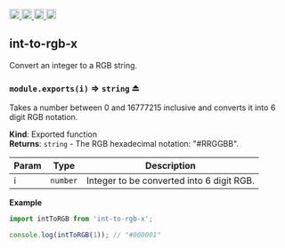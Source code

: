 <a href="https://travis-ci.org/Xotic750/int-to-rgb-x"
   title="Travis status">
<img
   src="https://travis-ci.org/Xotic750/int-to-rgb-x.svg?branch=master"
   alt="Travis status" height="18"/>
</a>
<a href="https://david-dm.org/Xotic750/int-to-rgb-x"
   title="Dependency status">
<img src="https://david-dm.org/Xotic750/int-to-rgb-x.svg"
   alt="Dependency status" height="18"/>
</a>
<a href="https://david-dm.org/Xotic750/int-to-rgb-x#info=devDependencies"
   title="devDependency status">
<img src="https://david-dm.org/Xotic750/int-to-rgb-x/dev-status.svg"
   alt="devDependency status" height="18"/>
</a>
<a href="https://badge.fury.io/js/int-to-rgb-x" title="npm version">
<img src="https://badge.fury.io/js/int-to-rgb-x.svg"
   alt="npm version" height="18"/>
</a>
<a name="module_int-to-rgb-x"></a>

## int-to-rgb-x

Convert an integer to a RGB string.

<a name="exp_module_int-to-rgb-x--module.exports"></a>

### `module.exports(i)` ⇒ <code>string</code> ⏏

Takes a number between 0 and 16777215 inclusive and converts it
into 6 digit RGB notation.

**Kind**: Exported function  
**Returns**: <code>string</code> - The RGB hexadecimal notation: "#RRGGBB".

| Param | Type                | Description                               |
| ----- | ------------------- | ----------------------------------------- |
| i     | <code>number</code> | Integer to be converted into 6 digit RGB. |

**Example**

```js
import intToRGB from 'int-to-rgb-x';

console.log(intToRGB(1)); // "#000001"
```
